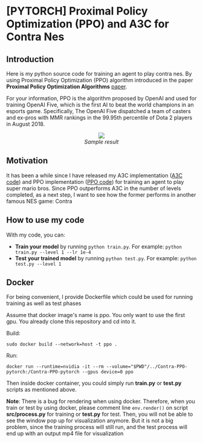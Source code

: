 # [PYTORCH] Proximal Policy Optimization (PPO) and A3C for Contra Nes

## Introduction

Here is my python source code for training an agent to play contra nes. By using Proximal Policy Optimization (PPO) algorithm introduced in the paper **Proximal Policy Optimization Algorithms** [paper](https://arxiv.org/abs/1707.06347). 

For your information, PPO is the algorithm proposed by OpenAI and used for training OpenAI Five, which is the first AI to beat the world champions in an esports game. Specifically, The OpenAI Five dispatched a team of casters and ex-pros with MMR rankings in the 99.95th percentile of Dota 2 players in August 2018.

<p align="center">
  <img src="demo/video-1.gif"><br/>
  <i>Sample result</i>
</p>

## Motivation

It has been a while since I have released my A3C implementation ([A3C code](https://github.com/uvipen/Super-mario-bros-A3C-pytorch)) and PPO implementation ([PPO code](https://github.com/uvipen/Super-mario-bros-PPO-pytorch)) for training an agent to play super mario bros. Since PPO outperforms A3C in the number of levels completed, as a next step, I want to see how the former performs in another famous NES game: Contra


## How to use my code

With my code, you can:

* **Train your model** by running `python train.py`. For example: `python train.py --level 1 --lr 1e-4`
* **Test your trained model** by running `python test.py`. For example: `python test.py --level 1`

## Docker

For being convenient, I provide Dockerfile which could be used for running training as well as test phases

Assume that docker image's name is ppo. You only want to use the first gpu. You already clone this repository and cd into it.

Build:

`sudo docker build --network=host -t ppo .`

Run:

`docker run --runtime=nvidia -it --rm --volume="$PWD"/../Contra-PPO-pytorch:/Contra-PPO-pytorch --gpus device=0 ppo`

Then inside docker container, you could simply run **train.py** or **test.py** scripts as mentioned above.

**Note**: There is a bug for rendering when using docker. Therefore, when you train or test by using docker, please comment line `env.render()` on script **src/process.py** for training or **test.py** for test. Then, you will not be able to see the window pop up for visualization anymore. But it is not a big problem, since the training process will still run, and the test process will end up with an output mp4 file for visualization
